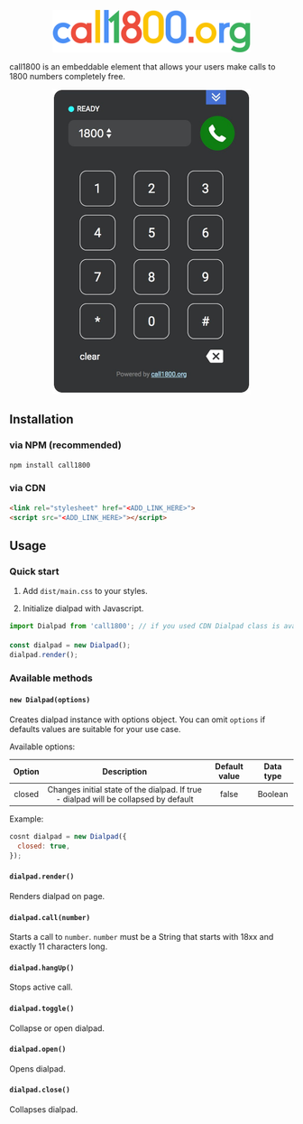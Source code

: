 <p align="center"><a href="https://call1800.org/" target="_blank"><img width="350"src="logo.png"></a></p>

call1800 is an embeddable element that allows your users make calls to 1800 numbers completely free.

<p align="center"><a href="https://call1800.org/" target="_blank"><img width="350"src="screenshot.jpg"></a></p>

## Installation

### via NPM (recommended)
```bash
npm install call1800
```

### via CDN
```html
<link rel="stylesheet" href="<ADD_LINK_HERE>">
<script src="<ADD_LINK_HERE>"></script>
```

## Usage

### Quick start

1. Add `dist/main.css` to your styles.

2. Initialize dialpad with Javascript.
```javascript
import Dialpad from 'call1800'; // if you used CDN Dialpad class is available at window.Dialpad

const dialpad = new Dialpad();
dialpad.render();
```

### Available methods
#### `new Dialpad(options)`
Creates dialpad instance with options object. You can omit `options` if defaults
values are suitable for your use case.

Available options:

| Option | Description | Default value | Data type |
| :----: | :---------: | :-----------: | :-------: |
|closed|Changes initial state of the dialpad. If true - dialpad will be collapsed by default|false|Boolean|

Example:

```javascript
cosnt dialpad = new Dialpad({
  closed: true,
});
```

#### `dialpad.render()`
Renders dialpad on page.

#### `dialpad.call(number)`
Starts a call to `number`. `number` must be a String that starts with 18xx and
exactly 11 characters long.

#### `dialpad.hangUp()`
Stops active call.

#### `dialpad.toggle()`
Collapse or open dialpad.

#### `dialpad.open()`
Opens dialpad.

#### `dialpad.close()`
Collapses dialpad.

